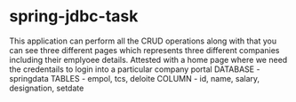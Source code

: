 # spring-jdbc-task
This application  can perform all the CRUD operations along with that you can see three different pages which represents three different companies including their emplyoee details. Attested with a home page where we need the credentails to login into a particular company portal
DATABASE  -   springdata
TABLES    -   empol, tcs, deloite
COLUMN    -   id, name, salary, designation, setdate

